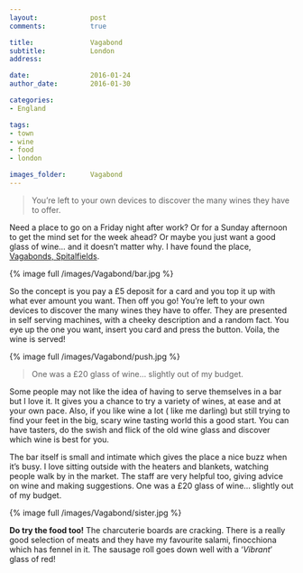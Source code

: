 ```yaml
---
layout:				post
comments: 			true

title:				Vagabond
subtitle:			London
address: 

date:				2016-01-24
author_date:		2016-01-30

categories: 
- England

tags:			
- town
- wine
- food
- london

images_folder:		Vagabond
---
```


> You’re left to your own devices to discover the many wines they have to offer.

Need a place to go on a Friday night after work? Or for a Sunday afternoon to get the mind set for the week ahead? Or maybe you just want a good glass of wine… and it doesn’t matter why. I have found the place, [Vagabonds, Spitalfields](https://vagabondwines.co.uk/).

{% image full /images/Vagabond/bar.jpg %}

So the concept is you pay a £5 deposit for a card and you top it up with what ever amount you want. Then off you go! You’re left to your own devices to discover the many wines they have to offer. They are presented in self serving machines, with a cheeky description and a random fact. You eye up the one you want, insert you card and press the button. Voila, the wine is served! 

{% image full /images/Vagabond/push.jpg %}

> One was a £20 glass of wine… slightly out of my budget.


Some people may not like the idea of having to serve themselves in a bar but I love it. It gives you a chance to try a variety of wines, at ease and at your own pace. Also, if you like wine a lot ( like me darling)  but still trying to find your feet in the big, scary wine tasting world this a good start. You can have tasters, do the swish and flick of the old wine glass and discover which wine is best for you.

The bar itself is small and intimate which gives the place a nice buzz when it’s busy. I love sitting outside with the heaters and blankets, watching people walk by in the market. The staff are very helpful too, giving advice on wine and making suggestions. One was a £20 glass of wine… slightly out of my budget.

{% image full /images/Vagabond/sister.jpg %}

**Do try the food too!** The charcuterie boards are cracking. There is a really good selection of meats and they have my favourite salami, finocchiona which has fennel in it. The sausage roll goes down well with a ‘*Vibrant*’ glass of red!
